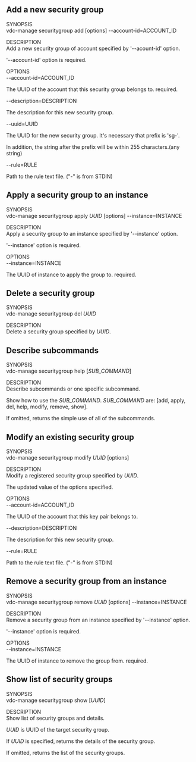 **Add a new security group**
----------------------------

SYNOPSIS  
vdc-manage securitygroup add [options] --account-id=ACCOUNT\_ID

DESCRIPTION  
Add a new security group of account specified by '--acount-id' option.

'--account-id' option is required.

OPTIONS  
--account-id=ACCOUNT\_ID


The UUID of the account that this security group belongs to. required.

--description=DESCRIPTION


The description for this new security group.

--uuid=UUID


The UUID for the new security group. It's necessary that prefix is
'sg-'.

In addition, the string after the prefix will be within 255
characters.(any string)

--rule=RULE


Path to the rule text file. ("-" is from STDIN)

**Apply a security group to an instance**
-----------------------------------------

SYNOPSIS  
vdc-manage securitygroup apply *UUID* [options] --instance=INSTANCE

DESCRIPTION  
Apply a security group to an instance specified by '--instance' option.

'--instance' option is required.

OPTIONS  
--instance=INSTANCE


The UUID of instance to apply the group to. required.

**Delete a security group**
---------------------------

SYNOPSIS  
vdc-manage securitygroup del *UUID*

DESCRIPTION  
Delete a security group specified by *UUID*.

**Describe subcommands**
------------------------

SYNOPSIS  
vdc-manage securitygroup help [*SUB\_COMMAND*]

DESCRIPTION  
Describe subcommands or one specific subcommand.

Show how to use the *SUB\_COMMAND*. *SUB\_COMMAND* are: [add, apply,
del, help, modify, remove, show].

If omitted, returns the simple use of all of the subcommands.

**Modify an existing security group**
-------------------------------------

SYNOPSIS  
vdc-manage securitygroup modify *UUID* [options]

DESCRIPTION  
Modify a registered security group specified by *UUID*.

The updated value of the options specified.

OPTIONS  
--account-id=ACCOUNT\_ID


The UUID of the account that this key pair belongs to.

--description=DESCRIPTION


The description for this new security group.

--rule=RULE


Path to the rule text file. ("-" is from STDIN)

**Remove a security group from an instance**
--------------------------------------------

SYNOPSIS  
vdc-manage securitygroup remove *UUID* [options] --instance=INSTANCE

DESCRIPTION  
Remove a security group from an instance specified by '--instance'
option.

'--instance' option is required.

OPTIONS  
--instance=INSTANCE


The UUID of instance to remove the group from. required.

**Show list of security groups**
--------------------------------

SYNOPSIS  
vdc-manage securitygroup show [*UUID*]

DESCRIPTION  
Show list of security groups and details.

*UUID* is UUID of the target security group.

If *UUID* is specified, returns the details of the security group.

If omitted, returns the list of the security groups.


